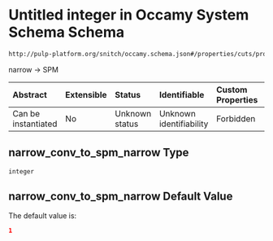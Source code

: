 # Untitled integer in Occamy System Schema Schema

```txt
http://pulp-platform.org/snitch/occamy.schema.json#/properties/cuts/properties/narrow_conv_to_spm_narrow
```

narrow -> SPM

| Abstract            | Extensible | Status         | Identifiable            | Custom Properties | Additional Properties | Access Restrictions | Defined In                                                       |
| :------------------ | :--------- | :------------- | :---------------------- | :---------------- | :-------------------- | :------------------ | :--------------------------------------------------------------- |
| Can be instantiated | No         | Unknown status | Unknown identifiability | Forbidden         | Allowed               | none                | [occamy.schema.json*](occamy.schema.json "open original schema") |

## narrow_conv_to_spm_narrow Type

`integer`

## narrow_conv_to_spm_narrow Default Value

The default value is:

```json
1
```
